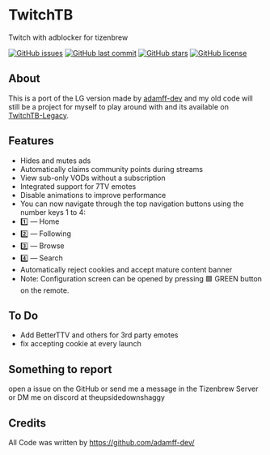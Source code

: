 # TwitchTB
Twitch with adblocker for tizenbrew

[![GitHub issues](https://img.shields.io/github/issues/owen-the-kid/TwitchTB.svg)](https://github.com/owen-the-kid/TwitchTB/issues)
[![GitHub last commit](https://img.shields.io/github/last-commit/owen-the-kid/TwitchTB.svg)](https://github.com/owen-the-kid/TwitchTB/commits)
[![GitHub stars](https://img.shields.io/github/stars/owen-the-kid/TwitchTB.svg)](https://github.com/owen-the-kid/TwitchTB)
[![GitHub license](https://img.shields.io/github/license/owen-the-kid/TwitchTB.svg)](https://github.com/owen-the-kid/TwitchTB/blob/master/LICENSE)

## About
This is a port of the LG version made by [adamff-dev](https://github.com/adamff-dev/)
and my old code will still be a project for myself to play around with and its available on [TwitchTB-Legacy](https://github.com/owen-the-kid/TwitchTB-Legacy).


## Features

* Hides and mutes ads
* Automatically claims community points during streams
* View sub-only VODs without a subscription
* Integrated support for 7TV emotes
* Disable animations to improve performance
* You can now navigate through the top navigation buttons using the number keys 1 to 4:
* 1️⃣ — Home
* 2️⃣ — Following
* 3️⃣ — Browse
* 4️⃣ — Search
* Automatically reject cookies and accept mature content banner
* Note: Configuration screen can be opened by pressing 🟩 GREEN button on the remote.

## To Do

* Add BetterTTV and others for 3rd party emotes
* fix accepting cookie at every launch

## Something to report

open a issue on the GitHub or send me a message in the Tizenbrew Server or DM me on discord at theupsidedownshaggy 

## Credits
All Code was written by https://github.com/adamff-dev/
